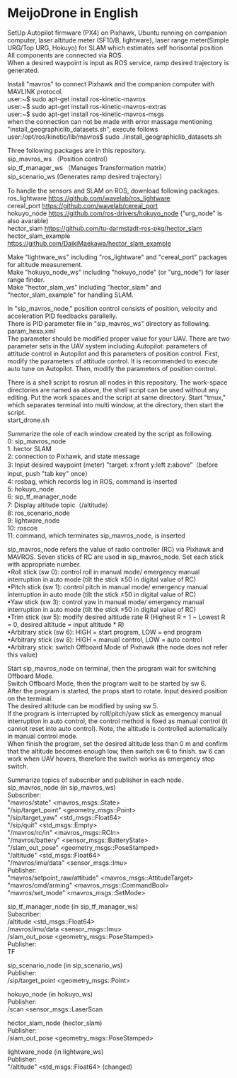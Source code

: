 # MeijoDrone in English
SetUp
Autopilot firmware (PX4) on Pixhawk,
Ubuntu running on companion computer,
laser altitude meter (SF10/B, lightware),
laser range meter(Simple URG/Top URG, Hokuyo) for SLAM which estimates self horisontal position\
All components are connected via ROS.\
When a desired waypoint is input as ROS service, ramp desired trajectory is generated.

Install "mavros" to connect Pixhawk and the companion computer with MAVLINK protocol.\
user:\~$ sudo apt-get install ros-kinetic-mavros\
user:\~$ sudo apt-get install ros-kinetic-mavros-extras\
user:\~$ sudo apt-get install ros-kinetic-mavros-msgs\
when the connection can not be made with error massage mentioning "install_geographiclib_datasets.sh", execute follows\
user:/opt/ros/kinetic/lib/mavros$ sudo ./install_geographiclib_datasets.sh

Three following packages are in this repository.\
sip_mavros_ws （Position control）\
sip_tf_manager_ws （Manages Transformation matrix）\
sip_scenario_ws (Generates ramp desired trajectory）

To handle the sensors and SLAM on ROS, download following packages.\
ros_lightware <https://github.com/wavelab/ros_lightware>\
cereal_port <https://github.com/wavelab/cereal_port>\
hokuyo_node <https://github.com/ros-drivers/hokuyo_node> ("urg_node" is also avarable)\
hector_slam <https://github.com/tu-darmstadt-ros-pkg/hector_slam>\
hector_slam_example <https://github.com/DaikiMaekawa/hector_slam_example>

Make "lightware_ws" including "ros_lightware" and "cereal_port" packages for altitude measurement.\
Make "hokuyo_node_ws" including "hokuyo_node" (or "urg_node") for laser range finder.\
Make "hector_slam_ws" including "hector_slam" and "hector_slam_example" for handling SLAM.

In "sip_mavros_node," position control consists of position, velocity and acceleration PID feedbacks parallelly.\
There is PID parameter file in "sip_mavros_ws" directory as following.\
param_hexa.xml\
The parameter should be modified proper value for your UAV.
There are two parameter sets in the UAV system including Autopilot: parameters of attitude control in Autopilot and this parameters of position control.
First, modify the parameters of attitude control.
It is recommended to execute auto tune on Autopilot.
Then, modify the parameters of position control.

There is a shell script to rosrun all nodes in this repository. The work-space directories are named as above, the shell script can be used without any editing. Put the work spaces and the script at same directory. Start "tmux," which separates terminal into multi window, at the directory, then start the script.\
start_drone.sh

Summarize the role of each window created by the script as following.\
0: sip_mavros_node\
1: hector SLAM\
2: connection to Pixhawk, and state message\
3: Input desired waypoint (meter) "target: x:front y:left z:above”（before input, push "tab key" once）\
4: rosbag, which records log in ROS, command is inserted\
5: hokuyo_node\
6: sip_tf_manager_node\
7: Display altitude topic（/altitude）\
8: ros_scenario_node\
9: lightware_node\
10: roscoe\
11: command, which terminates sip_mavros_node, is inserted

sip_mavros_node refers the value of radio controller (RC) via Pixhawk and MAVROS. Seven sticks of RC are used in sip_mavros_node. Set each stick with appropriate number.\
•Roll stick (sw 0): control roll in manual mode/ emergency manual interruption in auto mode (tilt the stick ±50 in digital value of RC)\
•Pitch stick (sw 1): control pitch in manual mode/ emergency manual interruption in auto mode (tilt the stick ±50 in digital value of RC)\
•Yaw stick (sw 3): control yaw in manual mode/ emergency manual interruption in auto mode (tilt the stick ±50 in digital value of RC)\
•Trim stick (sw 5): modify desired altitude rate R (Highest R = 1 \~ Lowest R = 0, desired altitude = input altitude * R)\
•Arbitrary stick (sw 6): HIGH = start program, LOW = end program\
•Arbitrary stick (sw 8): HIGH = manual control, LOW = auto control\
•Arbitrary stick: switch Offboard Mode of Pixhawk (the node does not refer this value)

Start sip_mavros_node on terminal, then the program wait for switching Offboard Mode.\
Switch Offboard Mode, then the program wait to be started by sw 6.\
After the program is started, the props start to rotate. Input desired position on the terminal.\
The desired altitude can be modified by using sw 5.\
If the program is interrupted by roll/pitch/yaw stick as emergency manual interruption in auto control, the control method is fixed as manual control (it cannot reset into auto control). Note, the altitude is controlled automatically in manual control mode.\
When finish the program, set the desired altitude less than 0 m and confirm that the altitude becomes enough low, then switch sw 6 to finish. sw 6 can work when UAV hovers, therefore the switch works as emergency stop switch.

Summarize topics of subscriber and publisher in each node.\
sip_mavros_node (in sip_mavros_ws)\
Subscriber:\
"mavros/state" <mavros_msgs::State> \
"/sip/target_point" <geometry_msgs::Point>\
"/sip/target_yaw" <std_msgs::Float64>\
"/sip/quit" <std_msgs::Empty>\
"/mavros/rc/in" <mavros_msgs::RCIn>\
"/mavros/battery" <sensor_msgs::BatteryState>\
"/slam_out_pose" <geometry_msgs::PoseStamped>\
"/altitude" <std_msgs::Float64>\
"/mavros/imu/data" <sensor_msgs::Imu>\
Publisher:\
"mavros/setpoint_raw/attitude" <mavros_msgs::AttitudeTarget>\
"mavros/cmd/arming" <mavros_msgs::CommandBool>\
"mavros/set_mode" <mavros_msgs::SetMode>


sip_tf_manager_node (in sip_tf_manager_ws)\
Subscriber:\
/altitude <std_msgs::Float64>\
/mavros/imu/data <sensor_msgs::Imu>\
/slam_out_pose <geometry_msgs::PoseStamped>\
Publisher:\
TF


sip_scenario_node (in sip_scenario_ws)\
Publisher:\
/sip/target_point <geometry_msgs::Point>


hokuyo_node (in hokuyo_ws)\
Publisher:\
/scan <sensor_msgs::LaserScan


hector_slam_node (hector_slam)\
Publisher:\
/slam_out_pose <geometry_msgs::PoseStamped>


lightware_node (in lightware_ws)\
Publisher:\
"/altitude" <std_msgs::Float64> (changed)

